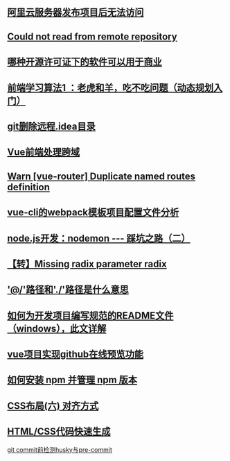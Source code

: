 ## [阿里云服务器发布项目后无法访问](https://app.csdn.net/runner1920/article/details/79035651)

## [Could not read from remote repository](https://app.csdn.net/donkor_/article/details/77502800)

## [哪种开源许可证下的软件可以用于商业](https://www.cnblogs.com/etangyushan/p/4224075.html)

## [前端学习算法1 ：老虎和羊，吃不吃问题（动态规划入门）](https://react-juejin.foreversnsd.cn/post/5c5ba697f265da2d8b6319f6)

## [git删除远程.idea目录](https://app.csdn.net/maxiaoyin111111/article/details/81781550)

## [Vue前端处理跨域](https://www.jianshu.com/p/190417491124)

## [Warn  [vue-router] Duplicate named routes definition](https://app.csdn.net/qq_36069339/article/details/83147516)

## [vue-cli的webpack模板项目配置文件分析](https://www.cnblogs.com/sxz2008/p/6699127.html)

## [node.js开发：nodemon --- 踩坑之路（二）](https://app.csdn.net/qq_31808899/article/details/80520332)

## [【转】Missing radix parameter radix](https://app.csdn.net/katecatecake/article/details/78817019)

## ['@/'路径和'./'路径是什么意思](https://app.csdn.net/qq_28319203/article/details/81004836)


## [如何为开发项目编写规范的README文件（windows），此文详解](https://www.cnblogs.com/wj-1314/p/8547763.html)

## [vue项目实现github在线预览功能](https://www.jb51.net/article/142307.htm)


## [如何安装 npm 并管理 npm 版本](https://www.npmjs.cn/getting-started/installing-node/)

## [CSS布局(六) 对齐方式](https://www.cnblogs.com/chaixiaozhi/p/8490725.html)

## [HTML/CSS代码快速生成](https://app.csdn.net/zhw0596/article/details/79584937)

[git commit前检测husky与pre-commit](https://www.jianshu.com/p/f0d31f92bfab)
